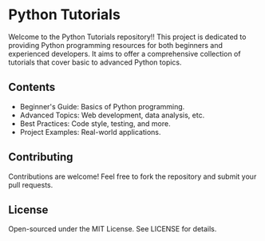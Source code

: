 # Python Tutorials

Welcome to the Python Tutorials repository!! This project is dedicated to providing Python programming resources for both beginners and experienced developers. It aims to offer a comprehensive collection of tutorials that cover basic to advanced Python topics.

## Contents

- Beginner's Guide: Basics of Python programming.
- Advanced Topics: Web development, data analysis, etc.
- Best Practices: Code style, testing, and more.
- Project Examples: Real-world applications.

## Contributing

Contributions are welcome! Feel free to fork the repository and submit your pull requests.

## License

Open-sourced under the MIT License. See LICENSE for details.
